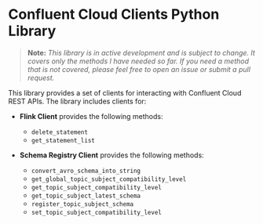 # Confluent Cloud Clients Python Library

> **Note:** _This library is in active development and is subject to change.  It covers only the methods I have needed so far.  If you need a method that is not covered, please feel free to open an issue or submit a pull request._

This library provides a set of clients for interacting with Confluent Cloud REST APIs. The library includes clients for:

+ **Flink Client** provides the following methods:
    - `delete_statement`
    - `get_statement_list`
    
+ **Schema Registry Client** provides the following methods:
    - `convert_avro_schema_into_string`
    - `get_global_topic_subject_compatibility_level`
    - `get_topic_subject_compatibility_level`
    - `get_topic_subject_latest_schema`
    - `register_topic_subject_schema`
    - `set_topic_subject_compatibility_level`
